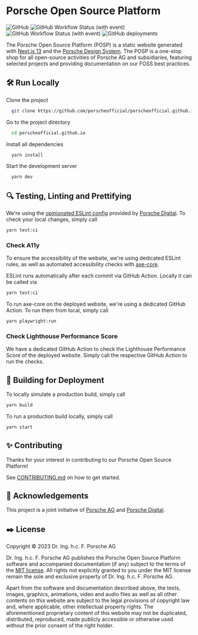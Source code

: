 # Porsche Open Source Platform

![GitHub](https://img.shields.io/github/license/porscheofficial/porscheofficial.github.io)
![GitHub Workflow Status (with event)](https://img.shields.io/github/actions/workflow/status/porscheofficial/porscheofficial.github.io/oso-repolinter.yml?label=OSO%20Repolinter)
![GitHub Workflow Status (with event)](https://img.shields.io/github/actions/workflow/status/porscheofficial/porscheofficial.github.io/tests.yml?label=Automated%20Tests%20and%20Linting)
![GitHub deployments](https://img.shields.io/github/deployments/porscheofficial/porscheofficial.github.io/github-pages?label=GitHub%20Pages%20Deployment)

The Porsche Open Source Platform (POSP) is a static website generated with [Next.js 13](https://nextjs.org/) and the [Porsche Design System](https://designsystem.porsche.com/v3/).
The POSP is a one-stop shop for all open-source activities of Porsche AG and subsidiaries, featuring selected projects and providing documentation on our FOSS best practices.

## 🛠️ Run Locally

Clone the project

```bash
  git clone https://github.com/porscheofficial/porscheofficial.github.io.git
```

Go to the project directory

```bash
  cd porscheofficial.github.io
```

Install all dependencies

```bash
  yarn install
```

Start the development server

```bash
  yarn dev
```

## 🔍 Testing, Linting and Prettifying

We're using the [opinionated ESLint config](https://github.com/porscheofficial/eslint-config-porschedigital) provided by [Porsche Digital](https://www.porsche.digital/). To check your local changes, simply call

```bash
yarn test:ci
```

### Check A11y

To ensure the accessibility of the website, we're using dedicated ESLint rules,
as well as automated accessibility checks with [axe-core](https://github.com/dequelabs/axe-core).

ESLint runs automatically after each commit via GitHub Action. Locally it can be called via

```bash
yarn test:ci
```

To run axe-core on the deployed website, we're using a dedicated GitHub Action.
To run them from local, simply call

```bash
yarn playwright:run
```

### Check Lighthouse Performance Score

We have a dedicated GitHub Action to check the Lighthouse Performance Score of the deployed website.
Simply call the respective GitHub Action to run the checks.

## 🏁 Building for Deployment

To locally simulate a production build, simply call

```bash
yarn build
```

To run a production build locally, simply call

```bash
yarn start
```

## ✨ Contributing

Thanks for your interest in contributing to our Porsche Open Source Platform!

See [CONTRIBUTING.md](./CONTRIBUTING.md) on how to get started.

## 🙌 Acknowledgements

This project is a joint initiative of [Porsche AG](https://www.porsche.com) and [Porsche Digital](https://www.porsche.digital/).

## ✒️ License

Copyright © 2023 Dr. Ing. h.c. F. Porsche AG

Dr. Ing. h.c. F. Porsche AG publishes the Porsche Open Source Platform software and accompanied documentation (if any) subject to the terms of the [MIT license](./LICENSE.md). All rights not explicitly granted to you under the MIT license remain the sole and exclusive property of Dr. Ing. h.c. F. Porsche AG.

Apart from the software and documentation described above, the texts, images, graphics, animations, video and audio files as well as all other contents on this website are subject to the legal provisions of copyright law and, where applicable, other intellectual property rights. The aforementioned proprietary content of this website may not be duplicated, distributed, reproduced, made publicly accessible or otherwise used without the prior consent of the right holder.
